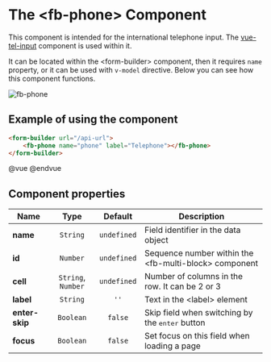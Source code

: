 # The &lt;fb-phone&gt; Component

This component is intended for the international telephone input. The [vue-tel-input](https://github.com/EducationLink/vue-tel-input) component is used within it.

It can be located within the &lt;form-builder&gt; component, then it requires `name` property, or it can be used with `v-model` directive. Below you can see how this component functions.

![fb-phone](https://storage.googleapis.com/static.awes.io/docs/fb-phone.gif)


## Example of using the component

```html
<form-builder url="/api-url">
    <fb-phone name="phone" label="Telephone"></fb-phone>
</form-builder>
```
@vue
<form-builder url="/api-url">
    <fb-phone name="phone" label="Telephone"></fb-phone>
</form-builder>
@endvue


## Component properties

| Name                | Type               | Default             | Description                                       |
|---------------------|:------------------:|:-------------------:|---------------------------------------------------|
| **name**            | `String`           | `undefined`         | Field identifier in the data object               |
| **id**              | `Number`           | `undefined`         | Sequence number within the &lt;fb-multi-block&gt; component   |
| **cell**            | `String`, `Number` | `undefined`         | Number of columns in the row. It can be 2 or 3    |
| **label**           | `String`           | `''`                | Text in the &lt;label&gt; element                 |
| **enter-skip**      | `Boolean`          | `false`             | Skip field when switching by the <kbd>enter</kbd> button |
| **focus**           | `Boolean`          | `false`             | Set focus on this field when loading a page       |
